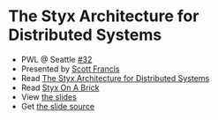 # The Styx Architecture for Distributed Systems

- PWL @ Seattle [#32](https://www.meetup.com/Papers-We-Love-Seattle/events/)
- Presented by [Scott Francis](http://www.kurokoproject.com)
- Read [The Styx Architecture for Distributed Systems](http://doc.cat-v.org/inferno/4th_edition/styx)
- Read [Styx On A Brick](http://doc.cat-v.org/inferno/4th_edition/styx-on-a-brick/)
- View [the slides](https://github.com/papers-we-love/seattle/blob/master/styx-architecture/styx.pdf)
- Get [the slide source](https://github.com/papers-we-love/seattle/blob/master/styx-architecture/slides.rkt)
